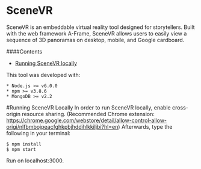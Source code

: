 # SceneVR

SceneVR is an embeddable virtual reality tool designed for storytellers. Built with the web framework A-Frame, SceneVR allows users to easily view a sequence of 3D panoramas on desktop, mobile, and Google cardboard. 

####Contents
* [Running SceneVR locally](#running-scenevr-locally)

This tool was developed with:
```
* Node.js >= v6.0.0
* npm >= v3.8.6
* MongoDB >= v2.2
```
#Running SceneVR Locally
In order to run SceneVR locally, enable cross-origin resource sharing. (Recommended Chrome extension: https://chrome.google.com/webstore/detail/allow-control-allow-origi/nlfbmbojpeacfghkpbjhddihlkkiljbi?hl=en) Afterwards, type the following in your terminal:
```
$ npm install
$ npm start
```
Run on localhost:3000.
